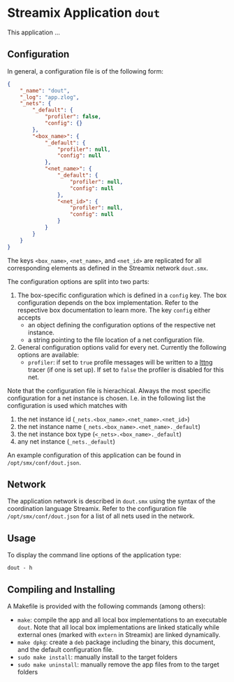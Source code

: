 # Streamix Application `dout`

This application ...

## Configuration

In general, a configuration file is of the following form:

```json
{
    "_name": "dout",
    "_log": "app.zlog",
    "_nets": {
        "_default": {
            "profiler": false,
            "config": {}
        },
        "<box_name>": {
            "_default": {
                "profiler": null,
                "config": null
            },
            "<net_name>": {
                "_default": {
                    "profiler": null,
                    "config": null
                },
                "<net_id>": {
                    "profiler": null,
                    "config": null
                }
            }
        }
    }
}
```

The keys `<box_name>`, `<net_name>`, and `<net_id>` are replicated for all
corresponding elements as defined in the Streamix network `dout.smx`.

The configuration options are split into two parts:
 1. The box-specific configuration which is defined in a `config` key. The box
    configuration depends on the box implementation. Refer to the respective
    box documentation to learn more. The key `config` either accepts
    - an object defining the configuration options of the respective net
      instance.
    - a string pointing to the file location of a net configuration file.
 2. General configuration options valid for every net. Currently the following
    options are available:
    - `profiler`: if set to `true` profile messages will be written to a
      [lttng](https://lttng.org/docs/v2.10/#doc-controlling-tracing) tracer
      (if one is set up). If set to `false` the profiler is disabled for this
      net.

Note that the configuration file is hierachical. Always the most specific
configuration for a net instance is chosen. I.e. in the following list the
configuration is used which matches with
 1. the net instance id (`_nets.<box_name>.<net_name>.<net_id>`)
 2. the net instance name (`_nets.<box_name>.<net_name>._default`)
 3. the net instance box type (`<_nets>.<box_name>._default`)
 4. any net instance (`_nets._default`)

An example configuration of this application can be found in
`/opt/smx/conf/dout.json`.

## Network

The application network is described in `dout.smx` using the syntax of
the coordination language Streamix. Refer to the configuration file
`/opt/smx/conf/dout.json` for a list of all nets used in the network.

## Usage

To display the command line options of the application type:
```
dout - h
```

## Compiling and Installing

A Makefile is provided with the following commands (among others):
 - `make`: compile the app and all local box implementations to an executable
   `dout`. Note that all local box implementations are linked statically
   while external ones (marked with `extern` in Streamix) are linked
   dynamically.
 - `make dpkg`: create a `deb` package including the binary, this document, and
   the default configuration file.
 - `sudo make install`: manually install to the target folders
 - `sudo make uninstall`: manually remove the app files from to the target
   folders
